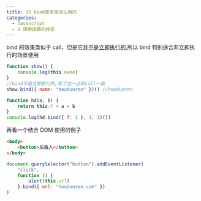 ```yaml
---
title: 15 bind原来是这么用的
categories:
  - Javascript
  - 8 探索函数的秘密
---
```


bind 的效果类似于 call，但是它<u>并不是立即执行的</u>,所以 bind 特别适合非立即执行的场景使用

```javascript
function show() {
	console.log(this.name)
}
//bind不是立即执行的,除了这一点和call一致
show.bind({ name: "houdunren" })() //houdunren
```

```javascript
function hd(a, b) {
	return this.f + a + b
}
console.log(hd.bind({ f: 1 }, 1, 1)())
```

再看一个结合 DOM 使用的例子

```html
<body>
	<button>后盾人</button>
</body>
```

```javascript
document.querySelector("button").addEventListener(
	"click",
	function () {
		alert(this.url)
	}.bind({ url: "houdunren.com" })
)
```
